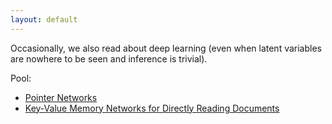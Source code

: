 ```yaml
---
layout: default
---
```


Occasionally, we also read about deep learning (even when latent variables are nowhere to be seen and inference is trivial).

Pool:

* [Pointer Networks](https://arxiv.org/pdf/1506.03134.pdf)
* [Key-Value Memory Networks for Directly Reading Documents](https://arxiv.org/pdf/1606.03126.pdf)



